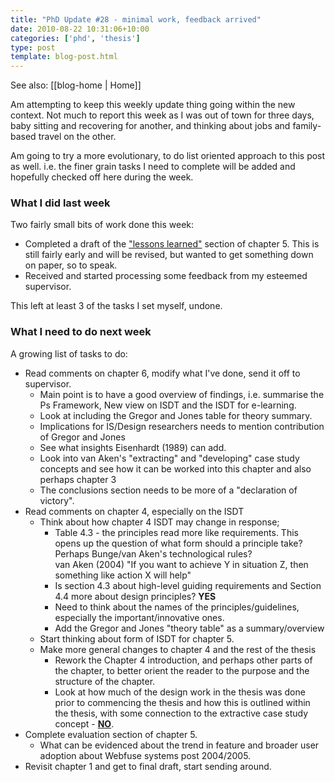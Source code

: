 ```yaml
---
title: "PhD Update #28 - minimal work, feedback arrived"
date: 2010-08-22 10:31:06+10:00
categories: ['phd', 'thesis']
type: post
template: blog-post.html
---
```


See also: [[blog-home | Home]]

Am attempting to keep this weekly update thing going within the new context. Not much to report this week as I was out of town for three days, baby sitting and recovering for another, and thinking about jobs and family-based travel on the other.

Am going to try a more evolutionary, to do list oriented approach to this post as well. i.e. the finer grain tasks I need to complete will be added and hopefully checked off here during the week.

### What I did last week

Two fairly small bits of work done this week:

- Completed a draft of the ["lessons learned"](/blog2/2010/08/19/lessons-learned-from-webfuse-2000-onwards/) section of chapter 5. 
    This is still fairly early and will be revised, but wanted to get something down on paper, so to speak.
- Received and started processing some feedback from my esteemed supervisor.

This left at least 3 of the tasks I set myself, undone.

### What I need to do next week

A growing list of tasks to do:

- Read comments on chapter 6, modify what I've done, send it off to supervisor.
    - Main point is to have a good overview of findings, i.e. summarise the Ps Framework, New view on ISDT and the ISDT for e-learning.
    - Look at including the Gregor and Jones table for theory summary.
    - Implications for IS/Design researchers needs to mention contribution of Gregor and Jones
    - See what insights Eisenhardt (1989) can add.
    - Look into van Aken's "extracting" and "developing" case study concepts and see how it can be worked into this chapter and also perhaps chapter 3
    - The conclusions section needs to be more of a "declaration of victory".
- Read comments on chapter 4, especially on the ISDT
    - Think about how chapter 4 ISDT may change in response;
        - Table 4.3 - the principles read more like requirements. This opens up the question of what form should a principle take? Perhaps Bunge/van Aken's technological rules?  
            van Aken (2004) "If you want to achieve Y in situation Z, then something like action X will help"
        - Is section 4.3 about high-level guiding requirements and Section 4.4 more about design principles? **YES**
        - Need to think about the names of the principles/guidelines, especially the important/innovative ones.
        - Add the Gregor and Jones "theory table" as a summary/overview
    - Start thinking about form of ISDT for chapter 5.
    - Make more general changes to chapter 4 and the rest of the thesis
        - Rework the Chapter 4 introduction, and perhaps other parts of the chapter, to better orient the reader to the purpose and the structure of the chapter.
        - Look at how much of the design work in the thesis was done prior to commencing the thesis and how this is outlined within the thesis, with some connection to the extractive case study concept - **[NO](/blog2/2010/08/22/extracting-case-study-research-and-multiple-contexts/)**.
- Complete evaluation section of chapter 5.
    - What can be evidenced about the trend in feature and broader user adoption about Webfuse systems post 2004/2005.
- Revisit chapter 1 and get to final draft, start sending around.